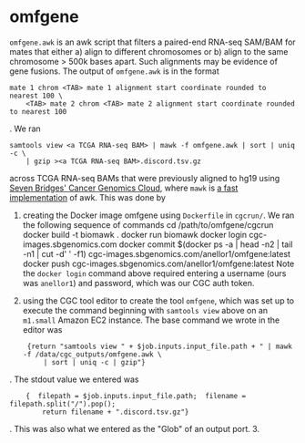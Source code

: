 # omfgene

`omfgene.awk` is an awk script that filters a paired-end RNA-seq SAM/BAM for mates that either a) align to different chromosomes or b) align to the same chromosome > 500k bases apart. Such alignments may be evidence of gene fusions. The output of `omfgene.awk` is in the format
```
mate 1 chrom <TAB> mate 1 alignment start coordinate rounded to nearest 100 \
    <TAB> mate 2 chrom <TAB> mate 2 alignment start coordinate rounded to nearest 100
```
. We ran 
```
samtools view <a TCGA RNA-seq BAM> | mawk -f omfgene.awk | sort | uniq -c \
    | gzip ><a TCGA RNA-seq BAM>.discord.tsv.gz
```
across TCGA RNA-seq BAMs that were previously aligned to hg19 using [Seven Bridges' Cancer Genomics Cloud](https://cgc.sbgenomics.com/), where `mawk` is [a fast implementation](http://invisible-island.net/mawk/) of awk. This was done by

1. creating the Docker image omfgene using `Dockerfile` in `cgcrun/`. We ran the following sequence of commands
        cd /path/to/omfgene/cgcrun
        docker build -t biomawk .
        docker run biomawk
        docker login cgc-images.sbgenomics.com
        docker commit $(docker ps -a | head -n2 | tail -n1 | cut -d' ' -f1) cgc-images.sbgenomics.com/anellor1/omfgene:latest
        docker push cgc-images.sbgenomics.com/anellor1/omfgene:latest
Note the `docker login` command above required entering a username (ours was `anellor1`) and password, which was our CGC auth token.
2. using the CGC tool editor to create the tool `omfgene`, which was set up to execute the command beginning with `samtools view` above on an `m1.small` Amazon EC2 instance. The base command we wrote in the editor was

        {return "samtools view " + $job.inputs.input_file.path + " | mawk -f /data/cgc_outputs/omfgene.awk \
            | sort | uniq -c | gzip"}
. The stdout value we entered was

        {  filepath = $job.inputs.input_file.path;  filename = filepath.split("/").pop();
            return filename + ".discord.tsv.gz"}
. This was also what we entered as the "Glob" of an output port.
3. 

